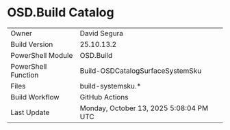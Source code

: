 ﻿# OSD.Build Catalog

| | |
|-|-|
| Owner | David Segura |
| Build Version | 25.10.13.2 |
| PowerShell Module | OSD.Build |
| PowerShell Function | Build-OSDCatalogSurfaceSystemSku |
| Files | build-systemsku.* |
| Build Workflow | GitHub Actions |
| Last Update | Monday, October 13, 2025 5:08:04 PM UTC |
